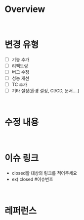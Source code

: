 # Overview

<br/>

# 변경 유형
* [ ] 기능 추가
* [ ] 리펙토링
* [ ] 버그 수정
* [ ] 성능 개선
* [ ] TC 추가
* [ ] 기타 설정(환경 설정, CI/CD, 문서....)

<br/>

# 수정 내용

<br/>

# 이슈 링크

- closed할 대상의 링크를 적어주세요
- ex) closed #이슈번호

<br/>

# 레퍼런스